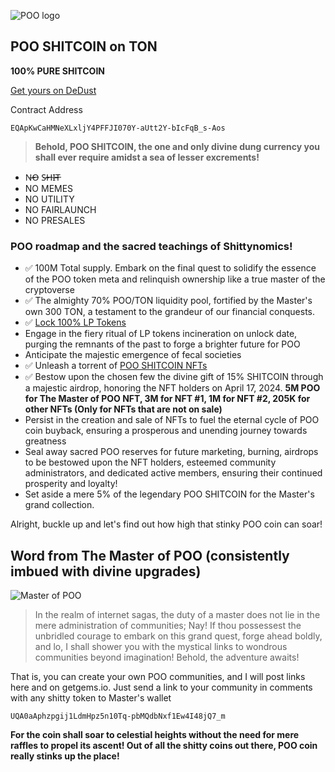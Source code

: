 ![POO logo](https://poomeme.github.io/coin/logo/logo-update.png)

## POO SHITCOIN on TON

**100% PURE SHITCOIN**

[Get yours on DeDust](https://dedust.io/swap/TON/EQApKwCaHMNeXLxljY4PFFJI070Y-aUtt2Y-bIcFqB_s-Aos)

Contract Address
```
EQApKwCaHMNeXLxljY4PFFJI070Y-aUtt2Y-bIcFqB_s-Aos
```
> **Behold, POO SHITCOIN, the one and only divine dung currency you shall ever require amidst a sea of lesser excrements!**

- N̶O̶ S̶H̶I̶T̶
- NO MEMES
- NO UTILITY
- NO FAIRLAUNCH
- NO PRESALES

### POO roadmap and the sacred teachings of Shittynomics!
 - ✅ 100M Total supply. Embark on the final quest to solidify the essence of the POO token meta and relinquish ownership like a true master of the cryptoverse
 - ✅ The almighty 70% POO/TON liquidity pool, fortified by the Master's own 300 TON, a testament to the grandeur of our financial conquests.
 - ✅ [Lock 100% LP Tokens](https://tonraffles.app/lock/EQBUsJtDPA5mqndnF0JNUPg123CmOm8WD08uE7ou2im20C7e)
 - Engage in the fiery ritual of LP tokens incineration on unlock date, purging the remnants of the past to forge a brighter future for POO
 - Anticipate the majestic emergence of fecal societies
 - ✅ Unleash a torrent of [POO SHITCOIN NFTs](https://getgems.io/collection/EQAgkh1JcNpbnLSs9GgGLaWW5qKt81oVZbDSte4rPZGNUam5)
 - ✅ Bestow upon the chosen few the divine gift of 15% SHITCOIN through a majestic airdrop, honoring the NFT holders on April 17, 2024. **5M POO for The Master of POO NFT, 3M for NFT #1, 1M for NFT #2, 205K for other NFTs (Only for NFTs that are not on sale)**
 - Persist in the creation and sale of NFTs to fuel the eternal cycle of POO coin buyback, ensuring a prosperous and unending journey towards greatness
 - Seal away sacred POO reserves for future marketing, burning, airdrops to be bestowed upon the NFT holders, esteemed community administrators, and dedicated active members, ensuring their continued prosperity and loyalty!
 - Set aside a mere 5% of the legendary POO SHITCOIN for the Master's grand collection.


Alright, buckle up and let's find out how high that stinky POO coin can soar!

## Word from The Master of POO (consistently imbued with divine upgrades)
![Master of POO](https://poomeme.github.io/coin/logo/master256.png)
> In the realm of internet sagas, the duty of a master does not lie in the mere administration of communities; Nay! If thou possessest the unbridled courage to embark on this grand quest, forge ahead boldly, and lo, I shall shower you with the mystical links to wondrous communities beyond imagination! Behold, the adventure awaits!

That is, you can create your own POO communities, and I will post links here and on getgems.io. Just send a link to your community in comments with any shitty token to Master's wallet
```
UQA0aAphzpgij1LdmHpz5n10Tq-pbMQdbNxf1Ew4I48jQ7_m
```
**For the coin shall soar to celestial heights without the need for mere raffles to propel its ascent! Out of all the shitty coins out there, POO coin really stinks up the place!**

